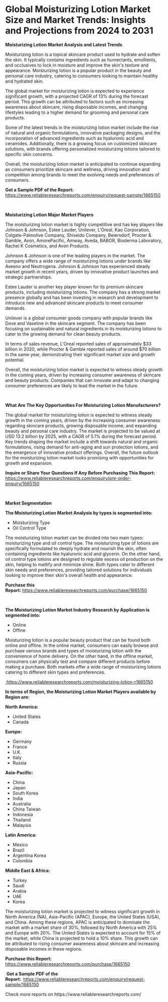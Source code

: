 <p><h1>Global Moisturizing Lotion Market Size and Market Trends: Insights and Projections from 2024 to 2031</h1></p><p><strong>Moisturizing Lotion Market Analysis and Latest Trends</strong></p>
<p><p>Moisturizing lotion is a topical skincare product used to hydrate and soften the skin. It typically contains ingredients such as humectants, emollients, and occlusives to lock in moisture and improve the skin's texture and appearance. Moisturizing lotion is a popular product in the beauty and personal care industry, catering to consumers looking to maintain healthy and hydrated skin.</p><p>The global market for moisturizing lotion is expected to experience significant growth, with a projected CAGR of 13% during the forecast period. This growth can be attributed to factors such as increasing awareness about skincare, rising disposable incomes, and changing lifestyles leading to a higher demand for grooming and personal care products.</p><p>Some of the latest trends in the moisturizing lotion market include the rise of natural and organic formulations, innovative packaging designs, and the incorporation of advanced ingredients such as hyaluronic acid and ceramides. Additionally, there is a growing focus on customized skincare solutions, with brands offering personalized moisturizing lotions tailored to specific skin concerns.</p><p>Overall, the moisturizing lotion market is anticipated to continue expanding as consumers prioritize skincare and wellness, driving innovation and competition among brands to meet the evolving needs and preferences of consumers.</p></p>
<p><strong>Get a Sample PDF of the Report:&nbsp;</strong> <a href="https://www.reliableresearchreports.com/enquiry/request-sample/1665150">https://www.reliableresearchreports.com/enquiry/request-sample/1665150</a></p>
<p>&nbsp;</p>
<p><strong>Moisturizing Lotion Major Market Players</strong></p>
<p><p>The moisturizing lotion market is highly competitive and has key players like Johnson & Johnson, Estee Lauder, Unilever, L'Oreal, Kao Corporation, Colgate-Palmolive Company, Shiseido Company, Beiersdorf, Procter & Gamble, Avon, AmorePacific, Amway, Aveda, BABOR, Bioderma Laboratory, Rachel K Cosmetics, and Avon Products.</p><p>Johnson & Johnson is one of the leading players in the market. The company offers a wide range of moisturizing lotions under brands like Aveeno and Neutrogena. Johnson & Johnson has experienced steady market growth in recent years, driven by innovative product launches and strategic partnerships.</p><p>Estee Lauder is another key player known for its premium skincare products, including moisturizing lotions. The company has a strong market presence globally and has been investing in research and development to introduce new and advanced skincare products to meet consumer demands.</p><p>Unilever is a global consumer goods company with popular brands like Dove and Vaseline in the skincare segment. The company has been focusing on sustainable and natural ingredients in its moisturizing lotions to cater to the growing demand for clean beauty products.</p><p>In terms of sales revenue, L'Oreal reported sales of approximately $33 billion in 2020, while Procter & Gamble reported sales of around $70 billion in the same year, demonstrating their significant market size and growth potential.</p><p>Overall, the moisturizing lotion market is expected to witness steady growth in the coming years, driven by increasing consumer awareness of skincare and beauty products. Companies that can innovate and adapt to changing consumer preferences are likely to lead the market in the future.</p></p>
<p>&nbsp;</p>
<p><strong>What Are The Key Opportunities For Moisturizing Lotion Manufacturers?</strong></p>
<p><p>The global market for moisturizing lotion is expected to witness steady growth in the coming years, driven by the increasing consumer awareness regarding skincare products, growing disposable income, and expanding beauty and personal care industry. The market is projected to be valued at USD 13.2 billion by 2025, with a CAGR of 5.1% during the forecast period. Key trends shaping the market include a shift towards natural and organic formulations, rising demand for anti-aging and sun protection lotions, and the emergence of innovative product offerings. Overall, the future outlook for the moisturizing lotion market looks promising with opportunities for growth and expansion.</p></p>
<p><strong>Inquire or Share Your Questions If Any Before Purchasing This Report:</strong> <a href="https://www.reliableresearchreports.com/enquiry/pre-order-enquiry/1665150">https://www.reliableresearchreports.com/enquiry/pre-order-enquiry/1665150</a></p>
<p>&nbsp;</p>
<p><strong>Market Segmentation</strong></p>
<p><strong>The Moisturizing Lotion Market Analysis by types is segmented into:</strong></p>
<p><ul><li>Moisturizing Type</li><li>Oil Control Type</li></ul></p>
<p><p>The moisturizing lotion market can be divided into two main types: moisturizing type and oil control type. The moisturizing type of lotions are specifically formulated to deeply hydrate and nourish the skin, often containing ingredients like hyaluronic acid and glycerin. On the other hand, oil control type lotions are designed to regulate excess oil production on the skin, helping to mattify and minimize shine. Both types cater to different skin needs and preferences, providing tailored solutions for individuals looking to improve their skin's overall health and appearance.</p></p>
<p><strong>Purchase this Report:&nbsp;</strong><a href="https://www.reliableresearchreports.com/purchase/1665150">https://www.reliableresearchreports.com/purchase/1665150</a></p>
<p>&nbsp;</p>
<p><strong>The Moisturizing Lotion Market Industry Research by Application is segmented into:</strong></p>
<p><ul><li>Online</li><li>Offine</li></ul></p>
<p><p>Moisturizing lotion is a popular beauty product that can be found both online and offline. In the online market, consumers can easily browse and purchase various brands and types of moisturizing lotion with the convenience of home delivery. On the other hand, in the offline market, consumers can physically test and compare different products before making a purchase. Both markets offer a wide range of moisturizing lotions catering to different skin types and preferences.</p></p>
<p><a href="https://www.reliableresearchreports.com/moisturizing-lotion-r1665150">&nbsp;https://www.reliableresearchreports.com/moisturizing-lotion-r1665150</a></p>
<p><strong>In terms of Region, the Moisturizing Lotion Market Players available by Region are:</strong></p>
<p>
    <p> <strong> North America: </strong>
        <ul>
            <li>United States</li>
            <li>Canada</li>
        </ul>
        </p> 
    <p> <strong> Europe: </strong>
        <ul>
            <li>Germany</li>
            <li>France</li>
            <li>U.K.</li>
            <li>Italy</li>
            <li>Russia</li>
        </ul>
        </p> 
    <p> <strong> Asia-Pacific: </strong>
        <ul>
            <li>China</li>
            <li>Japan</li>
            <li>South Korea</li>
            <li>India</li>
            <li>Australia</li>
            <li>China Taiwan</li>
            <li>Indonesia</li>
            <li>Thailand</li>
            <li>Malaysia</li>
        </ul>
        </p> 
    <p> <strong> Latin America: </strong>
        <ul>
            <li>Mexico</li>
            <li>Brazil</li>
            <li>Argentina Korea</li>
            <li>Colombia</li>
        </ul>
        </p> 
    <p> <strong> Middle East & Africa: </strong>
        <ul>
            <li>Turkey</li>
            <li>Saudi</li>
            <li>Arabia</li>
            <li>UAE</li>
            <li>Korea</li>
        </ul>
    </p>
    </p>
<p><p>The moisturizing lotion market is projected to witness significant growth in North America (NA), Asia-Pacific (APAC), Europe, the United States (USA), and China. Among these regions, APAC is anticipated to dominate the market with a market share of 30%, followed by North America with 25% and Europe with 20%. The United States is expected to account for 15% of the market, while China is projected to hold a 10% share. This growth can be attributed to rising consumer awareness about skincare and increasing disposable incomes in these regions.</p></p>
<p><strong>Purchase this Report: </strong><a href="https://www.reliableresearchreports.com/purchase/1665150">https://www.reliableresearchreports.com/purchase/1665150</a></p>
<p>&nbsp;<strong>Get a Sample PDF of the Report:&nbsp;&nbsp;</strong><a href="https://www.reliableresearchreports.com/enquiry/request-sample/1665150">https://www.reliableresearchreports.com/enquiry/request-sample/1665150</a></p>
<p><strong></strong></p>
<p>Check more reports on https://www.reliableresearchreports.com/</p>
